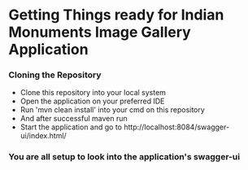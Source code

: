 # Getting Things ready for Indian Monuments Image Gallery Application

### Cloning the Repository

* Clone this repository into your local system
* Open the application on your preferred IDE
* Run 'mvn clean install' into your cmd on this repository
* And after successful maven run
* Start the application and go to http://localhost:8084/swagger-ui/index.html/

### You are all setup to look into the application's swagger-ui
